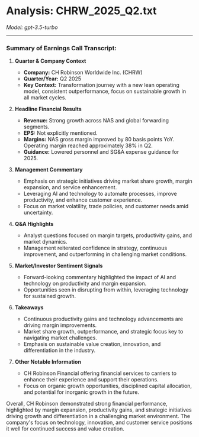 # Analysis: CHRW_2025_Q2.txt

*Model: gpt-3.5-turbo*

---

### Summary of Earnings Call Transcript:

1. **Quarter & Company Context**
   - **Company:** CH Robinson Worldwide Inc. (CHRW)
   - **Quarter/Year:** Q2 2025
   - **Key Context:** Transformation journey with a new lean operating model, consistent outperformance, focus on sustainable growth in all market cycles.

2. **Headline Financial Results**
   - **Revenue:** Strong growth across NAS and global forwarding segments.
   - **EPS:** Not explicitly mentioned.
   - **Margins:** NAS gross margin improved by 80 basis points YoY. Operating margin reached approximately 38% in Q2.
   - **Guidance:** Lowered personnel and SG&A expense guidance for 2025.

3. **Management Commentary**
   - Emphasis on strategic initiatives driving market share growth, margin expansion, and service enhancement.
   - Leveraging AI and technology to automate processes, improve productivity, and enhance customer experience.
   - Focus on market volatility, trade policies, and customer needs amid uncertainty.

4. **Q&A Highlights**
   - Analyst questions focused on margin targets, productivity gains, and market dynamics.
   - Management reiterated confidence in strategy, continuous improvement, and outperforming in challenging market conditions.

5. **Market/Investor Sentiment Signals**
   - Forward-looking commentary highlighted the impact of AI and technology on productivity and margin expansion.
   - Opportunities seen in disrupting from within, leveraging technology for sustained growth.

6. **Takeaways**
   - Continuous productivity gains and technology advancements are driving margin improvements.
   - Market share growth, outperformance, and strategic focus key to navigating market challenges.
   - Emphasis on sustainable value creation, innovation, and differentiation in the industry.

7. **Other Notable Information**
   - CH Robinson Financial offering financial services to carriers to enhance their experience and support their operations.
   - Focus on organic growth opportunities, disciplined capital allocation, and potential for inorganic growth in the future.

Overall, CH Robinson demonstrated strong financial performance, highlighted by margin expansion, productivity gains, and strategic initiatives driving growth and differentiation in a challenging market environment. The company's focus on technology, innovation, and customer service positions it well for continued success and value creation.
